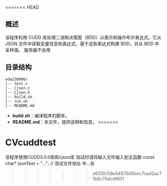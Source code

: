 <<<<<<< HEAD
## 概述

该程序利用 CUDD 库处理二进制决策图（BDD）以表示和操作布尔表达式。它从 JSON 文件中读取变量信息和表达式，基于这些表达式构建 BDD，并从 BDD 中采样值。
服务器不会用

## 目录结构

```
eda230906/
|-- test.c
|-- Cjson.c
|-- Cjson.h
|-- build.sh
|-- run.sh
|-- README.md
```

- **build.sh**：编译程序的脚本。
- **README.md**：本文件，提供说明和信息。
=======
# CVcuddtest
该程序使用CUDD3.0.0库和cjson库
测试时请将输入文件输入到主函数 const char* jsonText = "..."; // 测试文件地址 中...处
>>>>>>> a835fc59e44876d5bec7cad2ac71b8c75dcdf601
